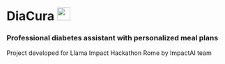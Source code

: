 # DiaCura <img width="30" alt="apple (4) 2 (1)" src="https://github.com/user-attachments/assets/c8784c12-911a-4cd5-9591-ae255969de79">



### Professional diabetes assistant with personalized meal plans
Project developed for Llama Impact Hackathon Rome by ImpactAI team
